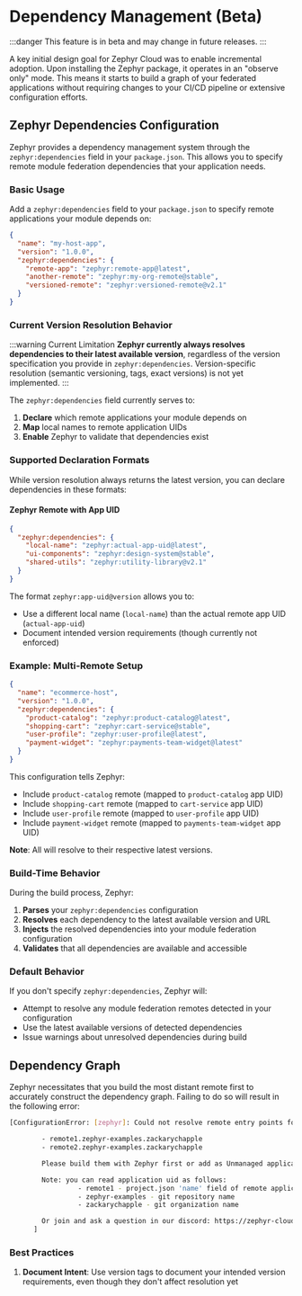 # Dependency Management (Beta)

:::danger
This feature is in beta and may change in future releases.
:::

A key initial design goal for Zephyr Cloud was to enable incremental adoption. Upon installing the Zephyr package, it operates in an "observe only" mode. This means it starts to build a graph of your federated applications without requiring changes to your CI/CD pipeline or extensive configuration efforts.

## Zephyr Dependencies Configuration

Zephyr provides a dependency management system through the `zephyr:dependencies` field in your `package.json`. This allows you to specify remote module federation dependencies that your application needs.

### Basic Usage

Add a `zephyr:dependencies` field to your `package.json` to specify remote applications your module depends on:

```json title="package.json"
{
  "name": "my-host-app",
  "version": "1.0.0",
  "zephyr:dependencies": {
    "remote-app": "zephyr:remote-app@latest",
    "another-remote": "zephyr:my-org-remote@stable",
    "versioned-remote": "zephyr:versioned-remote@v2.1"
  }
}
```

### Current Version Resolution Behavior

:::warning Current Limitation
**Zephyr currently always resolves dependencies to their latest available version**, regardless of the version specification you provide in `zephyr:dependencies`. Version-specific resolution (semantic versioning, tags, exact versions) is not yet implemented.
:::

The `zephyr:dependencies` field currently serves to:

1. **Declare** which remote applications your module depends on
2. **Map** local names to remote application UIDs
3. **Enable** Zephyr to validate that dependencies exist

### Supported Declaration Formats

While version resolution always returns the latest version, you can declare dependencies in these formats:

#### Zephyr Remote with App UID

```json
{
  "zephyr:dependencies": {
    "local-name": "zephyr:actual-app-uid@latest",
    "ui-components": "zephyr:design-system@stable",
    "shared-utils": "zephyr:utility-library@v2.1"
  }
}
```

The format `zephyr:app-uid@version` allows you to:

- Use a different local name (`local-name`) than the actual remote app UID (`actual-app-uid`)
- Document intended version requirements (though currently not enforced)

### Example: Multi-Remote Setup

```json title="package.json"
{
  "name": "ecommerce-host",
  "version": "1.0.0",
  "zephyr:dependencies": {
    "product-catalog": "zephyr:product-catalog@latest",
    "shopping-cart": "zephyr:cart-service@stable",
    "user-profile": "zephyr:user-profile@latest",
    "payment-widget": "zephyr:payments-team-widget@latest"
  }
}
```

This configuration tells Zephyr:

- Include `product-catalog` remote (mapped to `product-catalog` app UID)
- Include `shopping-cart` remote (mapped to `cart-service` app UID)
- Include `user-profile` remote (mapped to `user-profile` app UID)
- Include `payment-widget` remote (mapped to `payments-team-widget` app UID)

**Note**: All will resolve to their respective latest versions.

### Build-Time Behavior

During the build process, Zephyr:

1. **Parses** your `zephyr:dependencies` configuration
2. **Resolves** each dependency to the latest available version and URL
3. **Injects** the resolved dependencies into your module federation configuration
4. **Validates** that all dependencies are available and accessible

### Default Behavior

If you don't specify `zephyr:dependencies`, Zephyr will:

- Attempt to resolve any module federation remotes detected in your configuration
- Use the latest available versions of detected dependencies
- Issue warnings about unresolved dependencies during build

## Dependency Graph

Zephyr necessitates that you build the most distant remote first to accurately construct the dependency graph. Failing to do so will result in the following error:

```bash title="Terminal"
[ConfigurationError: [zephyr]: Could not resolve remote entry points for urls:

        - remote1.zephyr-examples.zackarychapple
        - remote2.zephyr-examples.zackarychapple

        Please build them with Zephyr first or add as Unmanaged applications.

        Note: you can read application uid as follows:
                 - remote1 - project.json 'name' field of remote application
                 - zephyr-examples - git repository name
                 - zackarychapple - git organization name

        Or join and ask a question in our discord: https://zephyr-cloud.io/discord
      ]
```

### Best Practices

1. **Document Intent**: Use version tags to document your intended version requirements, even though they don't affect resolution yet
